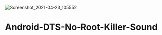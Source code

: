 ![Screenshot_2021-04-23_105552](https://user-images.githubusercontent.com/51103416/115911215-ac361180-a422-11eb-913f-96dd4899f061.jpg)
# Android-DTS-No-Root-Killer-Sound
